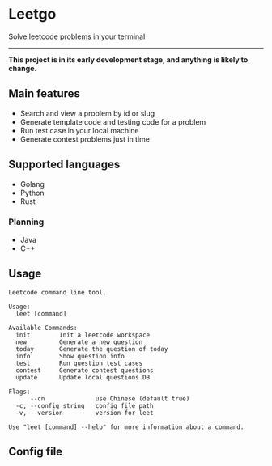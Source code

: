# Leetgo

Solve leetcode problems in your terminal

---

**This project is in its early development stage, and anything is likely to change.**

## Main features

- Search and view a problem by id or slug
- Generate template code and testing code for a problem
- Run test case in your local machine
- Generate contest problems just in time

## Supported languages

- Golang
- Python
- Rust

### Planning

- Java
- C++

## Usage
<!-- BEGIN USAGE -->
```
Leetcode command line tool.

Usage:
  leet [command]

Available Commands:
  init        Init a leetcode workspace
  new         Generate a new question
  today       Generate the question of today
  info        Show question info
  test        Run question test cases
  contest     Generate contest questions
  update      Update local questions DB

Flags:
      --cn              use Chinese (default true)
  -c, --config string   config file path
  -v, --version         version for leet

Use "leet [command] --help" for more information about a command.

```
<!-- END USAGE -->

## Config file

